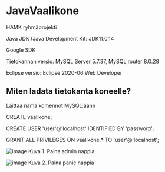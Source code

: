 # JavaVaalikone
HAMK ryhmäprojekti

Java JDK (Java Development Kit: JDK11.0.14

Google SDK

Tietokannan versio: MySQL Server 5.7.37, MySQL router 8.0.28

Eclipse versio: Eclipse 2020-06 Web Developer


## Miten ladata tietokanta koneelle?
Laittaa nämä komennot MySQL:äänn

CREATE vaalikone;

CREATE USER 'user'@'localhost' IDENTIFIED BY 'password';

GRANT ALL PRIVILEGES ON vaalikone.* TO 'user'@'localhost';

![image](https://user-images.githubusercontent.com/67522407/163944137-ca32da01-34f9-49f9-b8c1-b0ddde4b9d49.png)
Kuva 1. Paina admin nappia

![image](https://user-images.githubusercontent.com/67522407/163944327-c559a670-8a77-42d5-8f26-9385abb88817.png)
Kuva 2. Paina panic nappia

